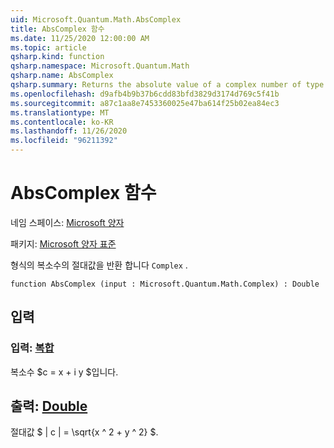 ```yaml
---
uid: Microsoft.Quantum.Math.AbsComplex
title: AbsComplex 함수
ms.date: 11/25/2020 12:00:00 AM
ms.topic: article
qsharp.kind: function
qsharp.namespace: Microsoft.Quantum.Math
qsharp.name: AbsComplex
qsharp.summary: Returns the absolute value of a complex number of type `Complex`.
ms.openlocfilehash: d9afb4b9b37b6cdd83bfd3829d3174d769c5f41b
ms.sourcegitcommit: a87c1aa8e7453360025e47ba614f25b02ea84ec3
ms.translationtype: MT
ms.contentlocale: ko-KR
ms.lasthandoff: 11/26/2020
ms.locfileid: "96211392"
---
```

# <a name="abscomplex-function"></a>AbsComplex 함수

네임 스페이스: [Microsoft 양자](xref:Microsoft.Quantum.Math)

패키지: [Microsoft 양자 표준](https://nuget.org/packages/Microsoft.Quantum.Standard)


형식의 복소수의 절대값을 반환 합니다 `Complex` .

```qsharp
function AbsComplex (input : Microsoft.Quantum.Math.Complex) : Double
```


## <a name="input"></a>입력

### <a name="input--complex"></a>입력: [복합](xref:Microsoft.Quantum.Math.Complex)

복소수 $c = x + i y $입니다.



## <a name="output--double"></a>출력: [Double](xref:microsoft.quantum.lang-ref.double)

절대값 $ | c | = \sqrt{x ^ 2 + y ^ 2} $.